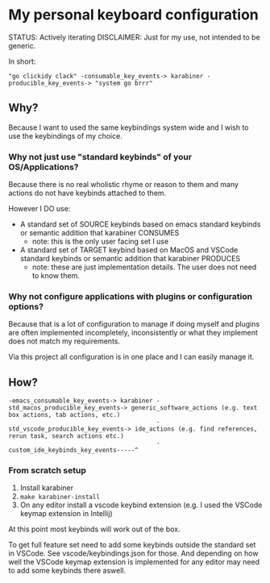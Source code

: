 # My personal keyboard configuration

STATUS: Actively iterating
DISCLAIMER: Just for my use, not intended to be generic.

In short:

```text
"go clickidy clack" -consumable_key_events-> karabiner -producible_key_events-> "system go brrr"
```

## Why?

Because I want to used the same keybindings system wide and I wish to use the keybindings of my choice.

### Why not just use "standard keybinds" of your OS/Applications?

Because there is no real wholistic rhyme or reason to them and many actions do not have keybinds attached to them.

However I DO use:

* A standard set of SOURCE keybinds based on emacs standard keybinds or semantic addition that karabiner CONSUMES
  * note: this is the only user facing set I use
* A standard set of TARGET keybind based on MacOS and VSCode standard keybinds or semantic addition that karabiner PRODUCES
  * note: these are just implementation details. The user does not need to know them.

### Why not configure applications with plugins or configuration options?

Because that is a lot of configuration to manage if doing myself and plugins are often implemented incompletely, inconsistently or what they implement does not match my requirements.

Via this project all configuration is in one place and I can easily manage it.

## How?

```text
-emacs_consumable_key_events-> karabiner -std_macos_producible_key_events-> generic_software_actions (e.g. text box actions, tab actions, etc.)
                                         -std_vscode_producible_key_events-> ide_actions (e.g. find references, rerun task, search actions etc.)
                                         -custom_ide_keybinds_key_events-----^
```

### From scratch setup

1. Install karabiner
2. `make karabiner-install`
3. On any editor install a vscode keybind extension (e.g. I used the VSCode keymap extension in Intellij)

At this point most keybinds will work out of the box.

To get full feature set need to add some keybinds outside the standard set in VSCode. See vscode/keybindings.json for those.
And depending on how well the VSCode keymap extension is implemented for any editor may need to add some keybinds there aswell.
